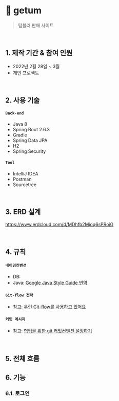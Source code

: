 # :pushpin: getum
>텀블러 판매 사이트  
>

</br>

## 1. 제작 기간 & 참여 인원
- 2022년 2월 28일 ~ 3월
- 개인 프로젝트

</br>

## 2. 사용 기술
#### `Back-end`
  - Java 8
  - Spring Boot 2.6.3
  - Gradle
  - Spring Data JPA
  - H2
  - Spring Security

  
#### `Tool`
  - IntelliJ IDEA
  - Postman
  - Sourcetree

</br>

## 3. ERD 설계
https://www.erdcloud.com/d/MDhfb2Mioq6sPRoiG

</br>

## 4. 규칙
#### `네이밍컨벤션`
  - DB: 
  - Java: [Google Java Style Guide 번역](https://newwisdom.tistory.com/96)
#### `Git-flow 전략` 
  - 참고: [우린 Git-flow를 사용하고 있어요](https://techblog.woowahan.com/2553/)
  
#### `커밋 메시지` 
  - 참고: [협업을 위한 git 커밋컨벤션 설정하기](https://overcome-the-limits.tistory.com/entry/%ED%98%91%EC%97%85-%ED%98%91%EC%97%85%EC%9D%84-%EC%9C%84%ED%95%9C-%EA%B8%B0%EB%B3%B8%EC%A0%81%EC%9D%B8-git-%EC%BB%A4%EB%B0%8B%EC%BB%A8%EB%B2%A4%EC%85%98-%EC%84%A4%EC%A0%95%ED%95%98%EA%B8%B0)
  
</br>

## 5. 전체 흐름

## 6. 기능
### 6.1. 로그인


